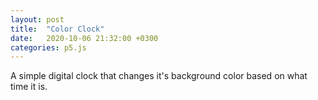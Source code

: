 ```yaml
---
layout: post
title:  "Color Clock"
date:   2020-10-06 21:32:00 +0300
categories: p5.js
---
```


A simple digital clock that changes it's background color based on what time it is.

<div id="sketch-holder"></div>

<script src="../../../../libraries/p5.js"></script>
<script src="../../../../libraries/p5.dom.js"></script>
<script src="../../../../libraries/p5.sound.js"></script>

<script>

let myFont;
let canvasX = 740;
let canvasY = 460;
function preload() {
	myFont = loadFont('../../../../assets/04B_30__.TTF');
}

function setup() {
  const canvas = createCanvas(canvasX, canvasY);
  canvas.parent('sketch-holder');
}

function draw() {
	translate(canvasX/2, canvasY/2);
	let hr = map(hour(), 0, 23, 0, 255);
	let min = map(minute(), 0, 59, 0, 255);
	let sec = map(second(), 0, 59, 0, 255);
	background(hr, min, sec);

	let hrF = hour();
	let minF = minute();
	let secF = second();
	if(hour() < 10){
		hrF = '0' + hour().toString();
	}
	if(minute() < 10){
		minF = '0' + minute().toString();
	}
	if(second() < 10){
		secF = '0' + second().toString();
	}
	//let x = (hr+min+sec)/3;
	//let x = Math.floor((Math.random() * ((hr+min+sec)/3)) + 0);
	
	let r = Math.floor((Math.random() * hr) + 0);
	let g = Math.floor((Math.random() * min) + 0);
	let b = Math.floor((Math.random() * sec) + 0);
	//console.log(r+" : "+g+" : "+b);
	textSize(80);
	textFont(myFont);
	textAlign(CENTER);
	
	//fill(255-x, 255-x, 255-x);
	//stroke(x, x, x);
	
	fill(r, g, b);
	stroke(15,15,15);
	
	strokeWeight(8);
	text(hrF + ':' + minF + ':' + secF, 0, 30);
}

//function windowResized() {
//  resizeCanvas(windowWidth, windowHeight);
//}

</script>
